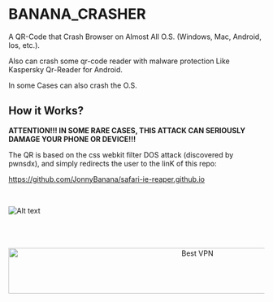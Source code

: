 # BANANA_CRASHER
A QR-Code that Crash Browser on Almost All O.S. (Windows, Mac, Android, Ios, etc.). 

Also can crash some qr-code reader with malware protection Like Kaspersky Qr-Reader for Android.

 In some Cases can also crash the O.S.



<h2> How it Works?</h2>

<b>ATTENTION!!! IN SOME RARE CASES, THIS ATTACK CAN SERIOUSLY 
DAMAGE YOUR PHONE OR DEVICE!!!</b>

The QR is based on the css webkit filter DOS attack (discovered by pwnsdx), and simply redirects the user to the linK of this repo: 

https://github.com/JonnyBanana/safari-ie-reaper.github.io


</BR>

![Alt text](https://raw.githubusercontent.com/JonnyBanana/BANANA_CRASHER/main/BANANA_CRASHER/BANANA%20CRASHER.png)

</BR>

</BR>


</BR>
<!-- Banner -->
<div align="center">
<a href="https://www.purevpn.com/order-now.php?aff=44922&amp;a_bid=bbd0f893" target="_blank" ><img src="https://affiliates.purevpn.com/accounts/default1/6hb82wqa2l/bbd0f893.jpg" alt="Best VPN" title="Best VPN" width="728" height="90" /></a>
</BR></BR>
</div>
